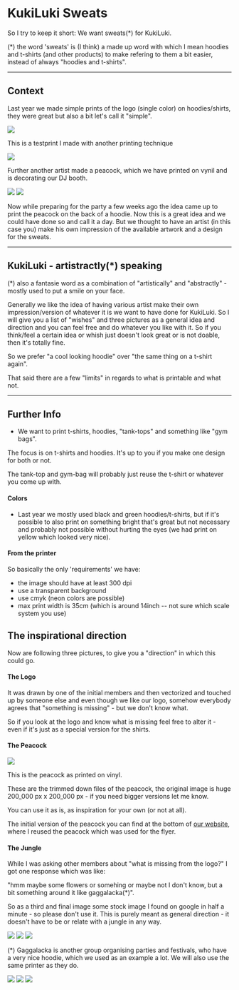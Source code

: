 # KukiLuki Sweats

So I try to keep it short: We want sweats(*) for KukiLuki.

(*) the word 'sweats' is (I think) a made up word with which I mean hoodies and t-shirts (and other products) to make refering to them a bit easier, instead of always "hoodies and t-shirts".

***

## Context

Last year we made simple prints of the logo (single color) on hoodies/shirts, they were great but also a bit let's call it "simple". 

![](/kuki-last-year.jpg)

This is a testprint I made with another printing technique

![](/test-print.jpg)

Further another artist made a peacock, which we have printed on vynil and is decorating our DJ booth.

![](/peacock.jpg)
![](/peacock-glow.jpg)


Now while preparing for the party a few weeks ago the idea came up to print the peacock on the back of a hoodie. Now this is a great idea and we could have done so and call it a day. But we thought to have an artist (in this case you) make his own impression of the available artwork and a design for the sweats.

***

## KukiLuki - artistractly(*) speaking

(*) also a fantasie word as a combination of "artistically" and "abstractly" - mostly used to put a smile on your face.

Generally we like the idea of having various artist make their own impression/version of whatever it is we want to have done for KukiLuki. So I will give you a list of "wishes" and three pictures as a general idea and direction and you can feel free and do whatever you like with it. So if you think/feel a certain idea or whish just doesn't look great or is not doable, then it's totally fine. 

So we prefer "a cool looking hoodie" over "the same thing on a t-shirt again".

That said there are a few "limits" in regards to what is printable and what not.

***

## Further Info

- We want to print t-shirts, hoodies, "tank-tops" and something like "gym bags". 

The focus is on t-shirts and hoodies. It's up to you if you make one design for both or not.

The tank-top and gym-bag will probably just reuse the t-shirt or whatever you come up with.


#### Colors

- Last year we mostly used black and green hoodies/t-shirts, but if it's possible to also print on something bright that's great but not necessary and probably not possible without hurting the eyes (we had print on yellow which looked very nice). 


#### From the printer

So basically the only 'requirements' we have:

- the image should have at least 300 dpi
- use a transparent background
- use cmyk (neon colors are possible)
- max print width is 35cm (which is around 14inch -- not sure which scale system you use)

## The inspirational direction

Now are following three pictures, to give you a "direction" in which this could go. 

#### The Logo

It was drawn by one of the initial members and then vectorized and touched up by someone else and even though we like our logo, somehow everybody agrees that "something is missing"  - but we don't know what.

So if you look at the logo and know what is missing feel free to alter it - even if it's just as a special version for the shirts.


#### The Peacock

![](/pauw.png)

This is the peacock as printed on vinyl.

These are the trimmed down files of the peacock, the original image is huge 200_000 px x 200_000 px - if you need bigger versions let me know.

You can use it as is, as inspiration for your own (or not at all).


The initial version of the peacock you can find at the bottom of [our website](https://www.kukiluki.org), where I reused the peacock which was used for the flyer.




#### The Jungle

While I was asking other members about "what is missing from the logo?" I got one response which was like: 

"hmm maybe some flowers or somehing or maybe not I don't know, but a bit something around it like gaggalacka(*)".

So as a third and final image some stock image I found on google in half a minute - so please don't use it. This is purely meant as general direction - it doesn't have to be or relate with a jungle in any way.

![](/rainforest.png)
![](/forest-soms.jpg)
![](/jungle.jpg)

(*) Gaggalacka is another group organising parties and festivals, who have a very nice hoodie, which we used as an example a lot. We will also use the same printer as they do.

![](/gagga-back.jpg)
![](/gagga-front.jpg)
![](/gagga-bag.jpg)








